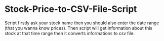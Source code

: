 # Stock-Price-to-CSV-File-Script
Script firstly ask your stock name then you should also enter the date range (that you wanna know prices). Then script will get  information about this stock at that time range then it converts informations to csv file.
